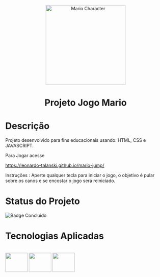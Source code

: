 <p align="center">
<img src="https://static.wikia.nocookie.net/p__/images/c/cb/Mario_Artwork.png/revision/latest?cb=20160425012634&path-prefix=protagonist" width="250" alt="Mario Character">
</p>

<h1 align="center">Projeto Jogo Mario</h1>

# Descrição

Projeto desenvolvido para fins educacionais usando: HTML, CSS e JAVASCRIPT.

Para Jogar acesse 

https://leonardo-talanski.github.io/mario-jump/

Instruções : Aperte qualquer tecla para iniciar o jogo, o objetivo é pular sobre os canos e se encostar o jogo será reiniciado.

# Status do Projeto 

![Badge Concluido](http://img.shields.io/static/v1?label=STATUS&message=CONCLUIDO&color=GREEN&style=for-the-badge)

# Tecnologias Aplicadas

<div style="display: inline_block"><br>
  <img align="center" height="60" width="70" src="https://cdn.jsdelivr.net/gh/devicons/devicon/icons/html5/html5-plain-wordmark.svg"/>
  <img align="center" height="60" width="70" src="https://cdn.jsdelivr.net/gh/devicons/devicon/icons/css3/css3-plain-wordmark.svg"/>  
  <img align="center" height="60" width="70" src="https://cdn.jsdelivr.net/gh/devicons/devicon/icons/javascript/javascript-original.svg"/>
